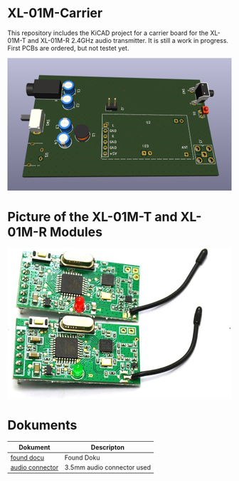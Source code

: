 # XL-01M-Carrier
This repository includes the KiCAD project for a carrier board for the XL-01M-T and XL-01M-R 2.4GHz audio transmitter.
It is still a work in progress. First PCBs are ordered, but not testet yet.

![Picture](pics/carrier.png)

# Picture of the XL-01M-T and XL-01M-R Modules

![Picture](pics/XL-01M.jpg)

# Dokuments
| Dokument                                                   |Descripton                |
| -----------------------------------------------------------|--------------------------|
| [found docu](/documents/24GNRF24L01XL01MV1.80132905.pdf)   |Found Doku                |
| [audio connector](/documents/audio_3.5mm.png)              |3.5mm audio connector used|

